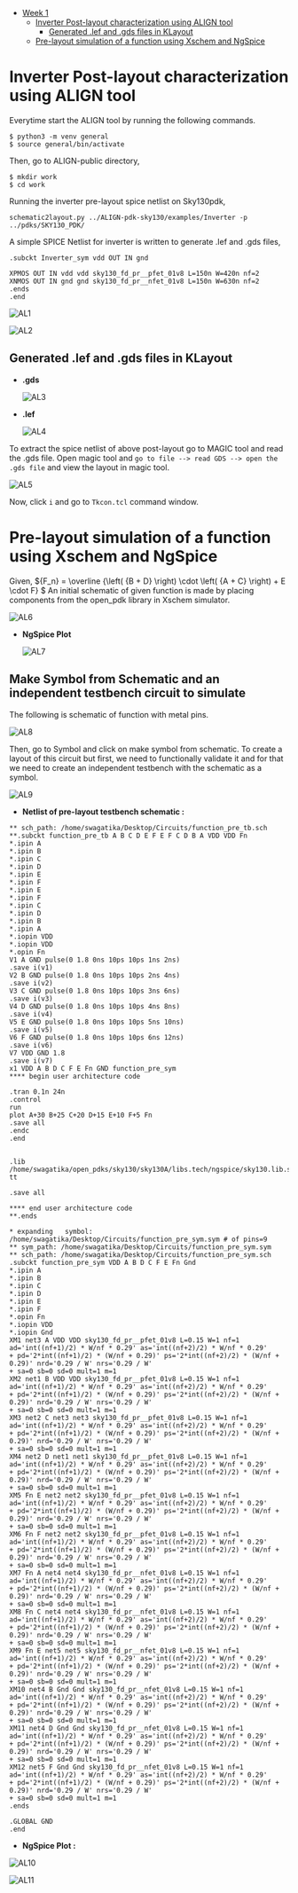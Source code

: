 * [Week 1](#Week-1)
  - [Inverter Post-layout characterization using ALIGN tool](#Inverter-Post-layout-characterization-using-ALIGN-tool)
    - [Generated .lef and .gds files in KLayout](#Generated-.lef-and-.gds-files-in-KLayout)
  - [Pre-layout simulation of a function using Xschem and NgSpice](#Pre-layout-simulation-of-a-function-using-Xschem-and-NgSpice)
    
    
# Inverter Post-layout characterization using ALIGN tool
Everytime start the ALIGN tool by running the following commands.
```
$ python3 -m venv general
$ source general/bin/activate
```
Then, go to ALIGN-public directory,
```
$ mkdir work
$ cd work
```
Running the inverter pre-layout spice netlist on Sky130pdk,
```
schematic2layout.py ../ALIGN-pdk-sky130/examples/Inverter -p ../pdks/SKY130_PDK/
```
A simple SPICE Netlist for inverter is written to generate .lef and .gds files,
```
.subckt Inverter_sym vdd OUT IN gnd

XPMOS OUT IN vdd vdd sky130_fd_pr__pfet_01v8 L=150n W=420n nf=2
XNMOS OUT IN gnd gnd sky130_fd_pr__nfet_01v8 L=150n W=630n nf=2
.ends
.end
```

![AL1](https://user-images.githubusercontent.com/114692581/219681953-f12afe7f-9225-4fad-aa02-79ac3b1a9666.PNG)

![AL2](https://user-images.githubusercontent.com/114692581/219681985-03b70156-38d2-477a-8995-5468196b7505.PNG)


## Generated .lef and .gds files in KLayout
* **.gds**
  
  ![AL3](https://user-images.githubusercontent.com/114692581/219683181-61a574ed-74c1-4856-8236-c8b3e8fadf41.PNG)
  
* **.lef**
  
  ![AL4](https://user-images.githubusercontent.com/114692581/219683450-50499c01-f503-4be7-a3dd-5f3db415785d.PNG)
  

To extract the spice netlist of above post-layout go to MAGIC tool and read the .gds file.
Open magic tool and `go to file --> read GDS --> open the .gds file` and view the layout in magic tool.

![AL5](https://user-images.githubusercontent.com/114692581/219689580-306a729e-0dfb-4744-944d-cc0e319591a2.PNG)

Now, click `i` and go to `Tkcon.tcl` command window.












# Pre-layout simulation of a function using Xschem and NgSpice
Given, $\{F_n} = \overline {\left( {B + D} \right) \cdot \left( {A + C} \right) + E \cdot F} \$
An initial schematic of given function is made by placing components from the open_pdk library in Xschem simulator.

![AL6](https://user-images.githubusercontent.com/114692581/219730457-4158080e-1cb7-4da7-9d6d-95557cce1da7.PNG)

* **NgSpice Plot**

  ![AL7](https://user-images.githubusercontent.com/114692581/219732324-3a58d18f-90ba-43fb-82fa-2d2e33d41eea.PNG)
  
## Make Symbol from Schematic and an independent testbench circuit to simulate
The following is schematic of function with metal pins.

![AL8](https://user-images.githubusercontent.com/114692581/219733791-81de381c-997e-4f53-8859-4c8ec51ec44c.PNG)

Then, go to Symbol and click on make symbol from schematic. To create a layout of this circuit but first, we need to functionally validate it and for that we need to create an independent testbench with the schematic as a symbol.

![AL9](https://user-images.githubusercontent.com/114692581/219737128-d0b6255e-92a4-4e91-b217-8fb175ce0f05.PNG)

* **Netlist of pre-layout testbench schematic :**
```
** sch_path: /home/swagatika/Desktop/Circuits/function_pre_tb.sch
**.subckt function_pre_tb A B C D E F E F C D B A VDD VDD Fn
*.ipin A
*.ipin B
*.ipin C
*.ipin D
*.ipin E
*.ipin F
*.ipin E
*.ipin F
*.ipin C
*.ipin D
*.ipin B
*.ipin A
*.iopin VDD
*.iopin VDD
*.opin Fn
V1 A GND pulse(0 1.8 0ns 10ps 10ps 1ns 2ns)
.save i(v1)
V2 B GND pulse(0 1.8 0ns 10ps 10ps 2ns 4ns)
.save i(v2)
V3 C GND pulse(0 1.8 0ns 10ps 10ps 3ns 6ns)
.save i(v3)
V4 D GND pulse(0 1.8 0ns 10ps 10ps 4ns 8ns)
.save i(v4)
V5 E GND pulse(0 1.8 0ns 10ps 10ps 5ns 10ns)
.save i(v5)
V6 F GND pulse(0 1.8 0ns 10ps 10ps 6ns 12ns)
.save i(v6)
V7 VDD GND 1.8
.save i(v7)
x1 VDD A B D C F E Fn GND function_pre_sym
**** begin user architecture code

.tran 0.1n 24n
.control
run
plot A+30 B+25 C+20 D+15 E+10 F+5 Fn
.save all
.endc
.end


.lib /home/swagatika/open_pdks/sky130/sky130A/libs.tech/ngspice/sky130.lib.spice tt

.save all

**** end user architecture code
**.ends

* expanding   symbol:  /home/swagatika/Desktop/Circuits/function_pre_sym.sym # of pins=9
** sym_path: /home/swagatika/Desktop/Circuits/function_pre_sym.sym
** sch_path: /home/swagatika/Desktop/Circuits/function_pre_sym.sch
.subckt function_pre_sym VDD A B D C F E Fn Gnd
*.ipin A
*.ipin B
*.ipin C
*.ipin D
*.ipin E
*.ipin F
*.opin Fn
*.iopin VDD
*.iopin Gnd
XM1 net3 A VDD VDD sky130_fd_pr__pfet_01v8 L=0.15 W=1 nf=1 ad='int((nf+1)/2) * W/nf * 0.29' as='int((nf+2)/2) * W/nf * 0.29'
+ pd='2*int((nf+1)/2) * (W/nf + 0.29)' ps='2*int((nf+2)/2) * (W/nf + 0.29)' nrd='0.29 / W' nrs='0.29 / W'
+ sa=0 sb=0 sd=0 mult=1 m=1
XM2 net1 B VDD VDD sky130_fd_pr__pfet_01v8 L=0.15 W=1 nf=1 ad='int((nf+1)/2) * W/nf * 0.29' as='int((nf+2)/2) * W/nf * 0.29'
+ pd='2*int((nf+1)/2) * (W/nf + 0.29)' ps='2*int((nf+2)/2) * (W/nf + 0.29)' nrd='0.29 / W' nrs='0.29 / W'
+ sa=0 sb=0 sd=0 mult=1 m=1
XM3 net2 C net3 net3 sky130_fd_pr__pfet_01v8 L=0.15 W=1 nf=1 ad='int((nf+1)/2) * W/nf * 0.29' as='int((nf+2)/2) * W/nf * 0.29'
+ pd='2*int((nf+1)/2) * (W/nf + 0.29)' ps='2*int((nf+2)/2) * (W/nf + 0.29)' nrd='0.29 / W' nrs='0.29 / W'
+ sa=0 sb=0 sd=0 mult=1 m=1
XM4 net2 D net1 net1 sky130_fd_pr__pfet_01v8 L=0.15 W=1 nf=1 ad='int((nf+1)/2) * W/nf * 0.29' as='int((nf+2)/2) * W/nf * 0.29'
+ pd='2*int((nf+1)/2) * (W/nf + 0.29)' ps='2*int((nf+2)/2) * (W/nf + 0.29)' nrd='0.29 / W' nrs='0.29 / W'
+ sa=0 sb=0 sd=0 mult=1 m=1
XM5 Fn E net2 net2 sky130_fd_pr__pfet_01v8 L=0.15 W=1 nf=1 ad='int((nf+1)/2) * W/nf * 0.29' as='int((nf+2)/2) * W/nf * 0.29'
+ pd='2*int((nf+1)/2) * (W/nf + 0.29)' ps='2*int((nf+2)/2) * (W/nf + 0.29)' nrd='0.29 / W' nrs='0.29 / W'
+ sa=0 sb=0 sd=0 mult=1 m=1
XM6 Fn F net2 net2 sky130_fd_pr__pfet_01v8 L=0.15 W=1 nf=1 ad='int((nf+1)/2) * W/nf * 0.29' as='int((nf+2)/2) * W/nf * 0.29'
+ pd='2*int((nf+1)/2) * (W/nf + 0.29)' ps='2*int((nf+2)/2) * (W/nf + 0.29)' nrd='0.29 / W' nrs='0.29 / W'
+ sa=0 sb=0 sd=0 mult=1 m=1
XM7 Fn A net4 net4 sky130_fd_pr__nfet_01v8 L=0.15 W=1 nf=1 ad='int((nf+1)/2) * W/nf * 0.29' as='int((nf+2)/2) * W/nf * 0.29'
+ pd='2*int((nf+1)/2) * (W/nf + 0.29)' ps='2*int((nf+2)/2) * (W/nf + 0.29)' nrd='0.29 / W' nrs='0.29 / W'
+ sa=0 sb=0 sd=0 mult=1 m=1
XM8 Fn C net4 net4 sky130_fd_pr__nfet_01v8 L=0.15 W=1 nf=1 ad='int((nf+1)/2) * W/nf * 0.29' as='int((nf+2)/2) * W/nf * 0.29'
+ pd='2*int((nf+1)/2) * (W/nf + 0.29)' ps='2*int((nf+2)/2) * (W/nf + 0.29)' nrd='0.29 / W' nrs='0.29 / W'
+ sa=0 sb=0 sd=0 mult=1 m=1
XM9 Fn E net5 net5 sky130_fd_pr__nfet_01v8 L=0.15 W=1 nf=1 ad='int((nf+1)/2) * W/nf * 0.29' as='int((nf+2)/2) * W/nf * 0.29'
+ pd='2*int((nf+1)/2) * (W/nf + 0.29)' ps='2*int((nf+2)/2) * (W/nf + 0.29)' nrd='0.29 / W' nrs='0.29 / W'
+ sa=0 sb=0 sd=0 mult=1 m=1
XM10 net4 B Gnd Gnd sky130_fd_pr__nfet_01v8 L=0.15 W=1 nf=1 ad='int((nf+1)/2) * W/nf * 0.29' as='int((nf+2)/2) * W/nf * 0.29'
+ pd='2*int((nf+1)/2) * (W/nf + 0.29)' ps='2*int((nf+2)/2) * (W/nf + 0.29)' nrd='0.29 / W' nrs='0.29 / W'
+ sa=0 sb=0 sd=0 mult=1 m=1
XM11 net4 D Gnd Gnd sky130_fd_pr__nfet_01v8 L=0.15 W=1 nf=1 ad='int((nf+1)/2) * W/nf * 0.29' as='int((nf+2)/2) * W/nf * 0.29'
+ pd='2*int((nf+1)/2) * (W/nf + 0.29)' ps='2*int((nf+2)/2) * (W/nf + 0.29)' nrd='0.29 / W' nrs='0.29 / W'
+ sa=0 sb=0 sd=0 mult=1 m=1
XM12 net5 F Gnd Gnd sky130_fd_pr__nfet_01v8 L=0.15 W=1 nf=1 ad='int((nf+1)/2) * W/nf * 0.29' as='int((nf+2)/2) * W/nf * 0.29'
+ pd='2*int((nf+1)/2) * (W/nf + 0.29)' ps='2*int((nf+2)/2) * (W/nf + 0.29)' nrd='0.29 / W' nrs='0.29 / W'
+ sa=0 sb=0 sd=0 mult=1 m=1
.ends

.GLOBAL GND
.end
```
* **NgSpice Plot :**

![AL10](https://user-images.githubusercontent.com/114692581/219740253-6e5c411d-d8a4-45b5-a62b-1757263ae5c8.PNG)

![AL11](https://user-images.githubusercontent.com/114692581/219740297-b4cfb1cb-a158-44a1-92e6-317070777e14.PNG)


    

